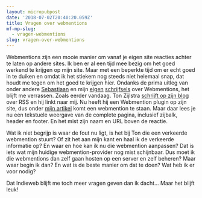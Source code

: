 ```yaml
---
layout: micropubpost
date: '2018-07-02T20:40:20.059Z'
title: Vragen over webmentions
mf-mp-slug:
  - vragen-webmentions
slug: vragen-over-webmentions
---
```

Webmentions zijn een mooie manier om vanaf je eigen site reacties achter te laten op andere sites. Ik ben er al een tijd mee bezig om het goed werkend te krijgen op mijn site. Maar met een beperkte tijd om er echt goed in te duiken en omdat ik het stiekem nog steeds niet helemaal snap, dat houdt me tegen om het goed te krijgen hier. Ondanks de prima uitleg van onder andere [Sebastiaan](https://seblog.nl/2018/05/09/5/de-magie-van-webmentions) en mijn [eigen](http://diggingthedigital.com/webmentions/) [schrijfsels](http://diggingthedigital.com/GDPR-en-het-Indieweb-deel-3-Webmentions/) over Webmentions, het blijft me verrassen. Zoals eerder vandaag. Ton Zijlstra [schrijft op zijn blog](https://www.zylstra.org/blog/2018/07/how-do-you-read-rss/) over RSS en hij linkt naar mij. Nu heeft hij een Webmention plugin op zijn site, dus onder [mijn artikel](http://diggingthedigital.com/Google-Reader/) komt een webmention te staan. Maar daar lees je nu een tekstuele weergave van de complete pagina, inclusief zijbalk, header en footer. En het mist zijn naam en URL boven de reactie.

Wat ik niet begrijp is waar de fout nu ligt, is het bij Ton die een verkeerde webmention stuurt? Of zit het aan mijn kant en haal ik de verkeerde informatie op? En waar en hoe kan ik nu die webmention aanpassen? Dat is iets wat mijn huidige webmention-provider nog mist schijnbaar. Dus moet ik die webmentions dan zelf gaan hosten op een server en zelf beheren? Maar waar begin ik dan? En wat is de beste manier om dat te doen? Wat heb ik er voor nodig?

Dat Indieweb blijft me toch meer vragen geven dan ik dacht... Maar het blijft leuk!
